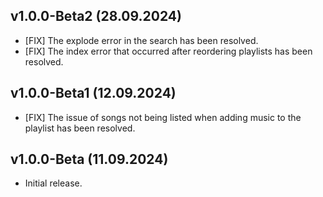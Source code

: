 ## v1.0.0-Beta2 (28.09.2024)

* [FIX] The explode error in the search has been resolved.
* [FIX] The index error that occurred after reordering playlists has been resolved.

## v1.0.0-Beta1 (12.09.2024)

* [FIX] The issue of songs not being listed when adding music to the playlist has been resolved.

## v1.0.0-Beta (11.09.2024)

* Initial release.

